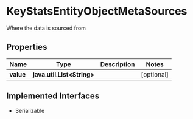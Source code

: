 

# KeyStatsEntityObjectMetaSources

Where the data is sourced from

## Properties

Name | Type | Description | Notes
------------ | ------------- | ------------- | -------------
**value** | **java.util.List&lt;String&gt;** |  |  [optional]


## Implemented Interfaces

* Serializable


